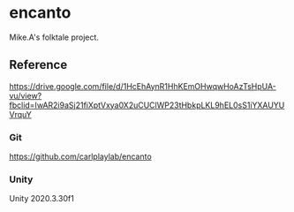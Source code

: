 # encanto
Mike.A's folktale project.


## Reference
https://drive.google.com/file/d/1HcEhAynR1HhKEmOHwqwHoAzTsHpUA-vu/view?fbclid=IwAR2i9aSj21fiXptVxya0X2uCUClWP23tHbkpLKL9hEL0sS1iYXAUYUVrquY


### Git
https://github.com/carlplaylab/encanto


### Unity
Unity 2020.3.30f1